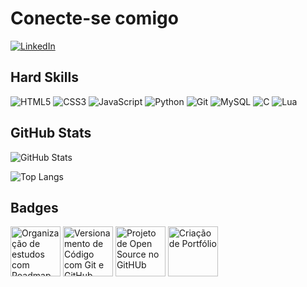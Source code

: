 # Conecte-se comigo

[![LinkedIn](https://img.shields.io/badge/LinkedIn-000?style=for-the-badge&logo=linkedin&logoColor=0E76A8)](https://www.linkedin.com/in/william-moreira-45288a1b4/)

## Hard Skills

![HTML5](https://img.shields.io/badge/HTML5-E34F26?style=for-the-badge&logo=html5&logoColor=white)
![CSS3](https://img.shields.io/badge/CSS3-1572B6?style=for-the-badge&logo=css3&logoColor=white)
![JavaScript](https://img.shields.io/badge/JavaScript-323330?style=for-the-badge&logo=javascript&logoColor=F7DF1E)
![Python](https://img.shields.io/badge/Python-000?style=for-the-badge&logo=python)
![Git](https://img.shields.io/badge/GIT-E44C30?style=for-the-badge&logo=git&logoColor=white)
![MySQL](https://img.shields.io/badge/MySQL-005C84?style=for-the-badge&logo=mysql&logoColor=white)
![C](https://img.shields.io/badge/C-00599C?style=for-the-badge&logo=c&logoColor=white)
![Lua](https://img.shields.io/badge/Lua-2C2D72?style=for-the-badge&logo=lua&logoColor=white)

## GitHub Stats

![GitHub Stats](https://github-readme-stats.vercel.app/api?username=willmoreira27&theme=aura&show_icons=true&hide_title=true)

![Top Langs](https://github-readme-stats-git-masterrstaa-rickstaa.vercel.app/api/top-langs/?username=willmoreira27&theme=aura&show_icons=true)

## Badges

<div align="left">
   <img height="80" width="80" title="Organização de estudos com Roadmap DIO e o Notion" src="https://github.com/willmoreira27/willmoreira27/assets/137202537/532a0a11-bd87-4dbf-963e-4d44f0f6eb80">
   <img height="80" width="80" title="Versionamento de Código com Git e GitHub"src="https://github.com/willmoreira27/willmoreira27/assets/137202537/72029701-dd9f-4216-a8c2-67c6efe77561">
   <img height="80" width="80" title="Projeto de Open Source no GitHUb"src="https://github.com/willmoreira27/willmoreira27/assets/137202537/daf83653-13e9-455e-884f-a645c3eb7bad" >
   <img height="80" width="80" title="Criação de Portfólio" src="https://github.com/willmoreira27/willmoreira27/assets/137202537/08931222-11f6-40e5-952f-fdeea666126c" >
</div><!-- ![Organizando seus Estudos com os Roadmaps DIO e o Notion](https://github.com/willmoreira27/willmoreira27/assets/137202537/532a0a11-bd87-4dbf-963e-4d44f0f6eb80)
![image](https://github.com/willmoreira27/willmoreira27/assets/137202537/72029701-dd9f-4216-a8c2-67c6efe77561) 
![image](https://github.com/willmoreira27/willmoreira27/assets/137202537/fe13ad86-78a0-4233-a7a1-f52dd93028f7)
![image](https://github.com/willmoreira27/willmoreira27/assets/137202537/08931222-11f6-40e5-952f-fdeea666126c)
![image](https://github.com/willmoreira27/willmoreira27/assets/137202537/daf83653-13e9-455e-884f-a645c3eb7bad)




